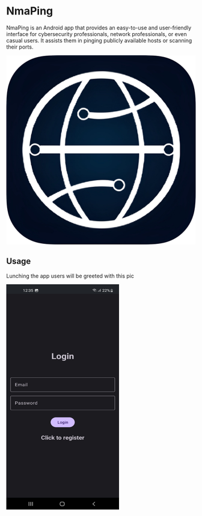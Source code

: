 # NmaPing
NmaPing is an Android app that provides an easy-to-use and user-friendly interface for cybersecurity professionals, network professionals, or even casual users. It assists them in pinging publicly available hosts or scanning their ports.

![sc](/assets/logo.png)

## Usage
Lunching the app users will be greeted with this pic

<img src="/assets/1.jpg" width="300" height="600">

